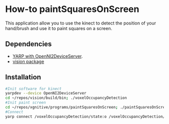 # How-to paintSquaresOnScreen

This application allow you to use the kinect to detect the position of your hand/brush and use it to paint squares on a screen. 

## Dependencies
- [YARP with OpenNI2DeviceServer](https://github.com/roboticslab-uc3m/installation-guides/blob/c391d11f6bb624458111bd6655cfcb9109e7952a/install-yarp.md).
- [vision package](https://github.com/roboticslab-uc3m/vision)

## Installation

```bash
#Init software for kinect
yarpdev --device OpenNI2DeviceServer
cd ~/repos/vision/build/bin; ./voxelOccupancyDetection
#Init paint screen
cd ~/repos/xgnitive/programs/paintSquaresOnScreen; ./paintSquaresOnScreen.py
#Connect
yarp connect /voxelOccupancyDetection/state:o /voxelOccupancyDetection/state:i
```

